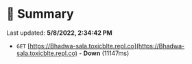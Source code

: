 # 📖 Summary
Last updated: **5/8/2022, 2:34:42 PM**

- `GET` [https://Bhadwa-sala.toxicblte.repl.co](https://Bhadwa-sala.toxicblte.repl.co) - **Down** (11147ms)
